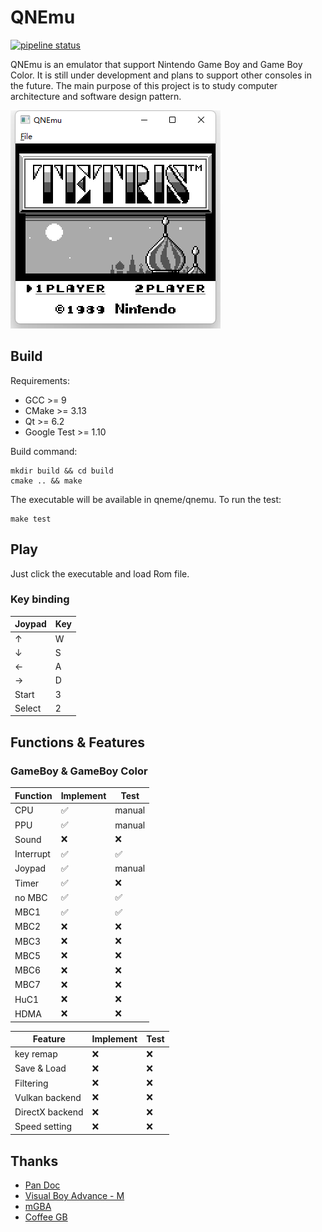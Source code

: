 # QNEmu

[![pipeline status](https://gitlab.com/QShen3/qnemu/badges/main/pipeline.svg)](https://gitlab.com/QShen3/qnemu/-/commits/main)

QNEmu is an emulator that support Nintendo Game Boy and Game Boy Color. It is still under development and plans to support other consoles in the future. The main purpose of this project is to study computer architecture and software design pattern.

![QNEmu running game](doc/play.png)

## Build

Requirements:
- GCC >= 9
- CMake >= 3.13
- Qt >= 6.2
- Google Test >= 1.10

Build command:

    mkdir build && cd build
    cmake .. && make

The executable will be available in qneme/qnemu. To run the test:

    make test

## Play

Just click the executable and load Rom file.

### Key binding

| Joypad | Key |
| ------ | ----|
| ↑      | W   |
| ↓      | S   |
| ←      | A   |
| →      | D   |
| Start  | 3   |
| Select | 2   |

## Functions & Features

### GameBoy & GameBoy Color

| Function  | Implement | Test   |
| --------- | --------- | ------ |
| CPU       | ✅       | manual |
| PPU       | ✅       | manual |
| Sound     | ❌       | ❌    |
| Interrupt | ✅       | ✅    |
| Joypad    | ✅       | manual |
| Timer     | ✅       | ❌    |
| no MBC    | ✅       | ✅    |
| MBC1      | ✅       | ✅    |
| MBC2      | ❌       | ❌    |
| MBC3      | ❌       | ❌    |
| MBC5      | ❌       | ❌    |
| MBC6      | ❌       | ❌    |
| MBC7      | ❌       | ❌    |
| HuC1      | ❌       | ❌    |
| HDMA      | ❌       | ❌    |

| Feature         | Implement | Test |
| --------------- | --------- | ---- |
| key remap       | ❌       | ❌   |
| Save & Load     | ❌       | ❌   |
| Filtering       | ❌       | ❌   |
| Vulkan backend  | ❌       | ❌   |
| DirectX backend | ❌       | ❌   |
| Speed setting   | ❌       | ❌   |

## Thanks

- [Pan Doc](https://gbdev.io/pandocs/)
- [Visual Boy Advance - M](https://github.com/visualboyadvance-m/visualboyadvance-m)
- [mGBA](https://github.com/mgba-emu/mgba)
- [Coffee GB](https://github.com/trekawek/coffee-gb)
